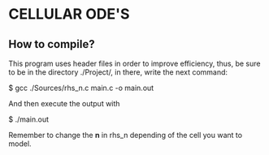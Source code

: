 # CELLULAR ODE'S

## How to compile?

This program uses header files in order to improve efficiency, thus, be sure to be in the directory ./Project/, in there, write the next command: 

$ gcc ./Sources/rhs_n.c main.c -o main.out

And then execute the output with

$ ./main.out

Remember to change the __n__ in rhs_n depending of the cell you want to model.
